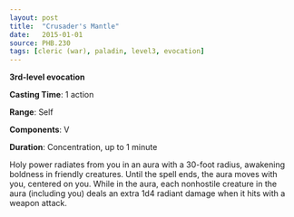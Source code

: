 ```yaml
---
layout: post
title:  "Crusader's Mantle"
date:   2015-01-01
source: PHB.230
tags: [cleric (war), paladin, level3, evocation]
---
```


**3rd-level evocation**

**Casting Time**: 1 action

**Range**: Self

**Components**: V

**Duration**: Concentration, up to 1 minute

Holy power radiates from you in an aura with a 30-foot radius, awakening boldness in friendly creatures. Until the spell ends, the aura moves with you, centered on you. While in the aura, each nonhostile creature in the aura (including you) deals an extra 1d4 radiant damage when it hits with a weapon attack.
